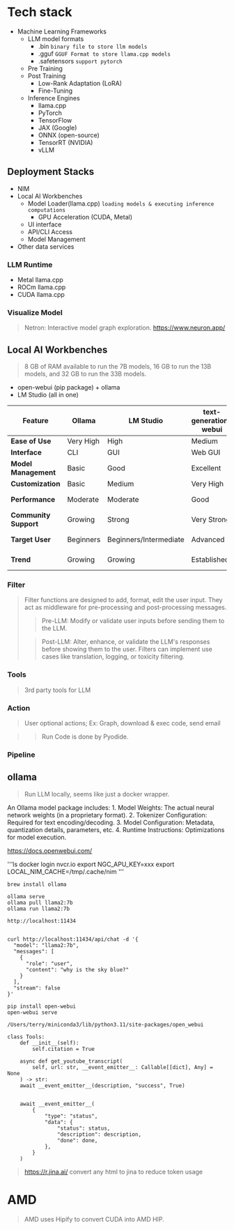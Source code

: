 # Tech stack

- Machine Learning Frameworks
  - LLM model formats
    - .bin `binary file to store llm models`
    - .gguf `GGUF Format to store llama.cpp models`
    - .safetensors `support pytorch`
  - Pre Training
  - Post Training
    - Low-Rank Adaptation (LoRA)
    - Fine-Tuning
  - Inference Engines
    - llama.cpp
    - PyTorch
    - TensorFlow
    - JAX (Google)
    - ONNX (open-source)
    - TensorRT (NVIDIA)
    - vLLM



## Deployment Stacks

- NIM
- Local AI Workbenches
    - Model Loader(llama.cpp) `loading models & executing inference computations`
        - GPU Acceleration (CUDA, Metal)
    - UI interface
    - API/CLI Access
    - Model Management
- Other data services

### LLM Runtime
- Metal llama.cpp
- ROCm llama.cpp
- CUDA llama.cpp

### Visualize Model
> Netron: Interactive model graph exploration.
https://www.neuron.app/


## Local AI Workbenches
> 8 GB of RAM available to run the 7B models, 16 GB to run the 13B models, and 32 GB to run the 33B models.

- open-webui (pip package) + ollama
- LM Studio (all in one)

| Feature             | Ollama          | LM Studio      | text-generation-webui | llama.cpp       | GPT4All          | vLLM |
|----------------------|-----------------|----------------|----------------------|-----------------|-----------------|------|
| **Ease of Use**     | Very High       | High           | Medium               | Low             | High             | Low |
| **Interface**        | CLI             | GUI            | Web GUI              | CLI/Library     | GUI               | API   |
| **Model Management** | Basic          | Good          | Excellent            | N/A            | Good           | N/A |
| **Customization**    | Basic           | Medium         | Very High            | High            | Medium          | High |
| **Performance**      | Moderate        | Moderate       | Good                | Very High       | Moderate        | Very High |
| **Community Support** | Growing       | Strong       | Very Strong          | Very Strong     | Medium           | Growing |
| **Target User**      |  Beginners      | Beginners/Intermediate | Advanced           | Developers      | Beginners         | API Users |
| **Trend**          | Growing           | Growing      | Established         | Very Strong         | Growing        | Growing |



### Filter
> Filter functions are designed to add, format, edit the user input. They act as middleware for pre-processing and post-processing messages.
>> Pre-LLM: Modify or validate user inputs before sending them to the LLM.
> 
>> Post-LLM: Alter, enhance, or validate the LLM's responses before showing them to the user.
Filters can implement use cases like translation, logging, or toxicity filtering.

### Tools
> 3rd party tools for LLM

### Action
> User optional actions; Ex: Graph, download & exec code, send email

> > Run Code is done by Pyodide.

### Pipeline

## ollama
> Run LLM locally, seems like just a docker wrapper.

An Ollama model package includes:
	1.	Model Weights: The actual neural network weights (in a proprietary format).
	2.	Tokenizer Configuration: Required for text encoding/decoding.
	3.	Model Configuration: Metadata, quantization details, parameters, etc.
	4.	Runtime Instructions: Optimizations for model execution.

https://docs.openwebui.com/

'''ls
docker login nvcr.io
export NGC_APU_KEY=xxx
export LOCAL_NIM_CACHE=/tmp/.cache/nim
'''

```ls
brew install ollama

ollama serve
ollama pull llama2:7b
ollama run llama2:7b

http://localhost:11434


curl http://localhost:11434/api/chat -d '{
  "model": "llama2:7b",
  "messages": [
    {
      "role": "user",
      "content": "why is the sky blue?"
    }
  ],
  "stream": false
}'

pip install open-webui
open-webui serve

/Users/terry/miniconda3/lib/python3.11/site-packages/open_webui

class Tools:
    def __init__(self):
        self.citation = True

    async def get_youtube_transcript(
        self, url: str, __event_emitter__: Callable[[dict], Any] = None
    ) -> str:
    await __event_emitter__(description, "success", True)


    await __event_emitter__(
        {
            "type": "status",
            "data": {
                "status": status,
                "description": description,
                "done": done,
            },
        }
    )
```

> https://r.jina.ai/ convert any html to jina to reduce token usage



# AMD
> AMD uses Hipify to convert CUDA into AMD HIP.

